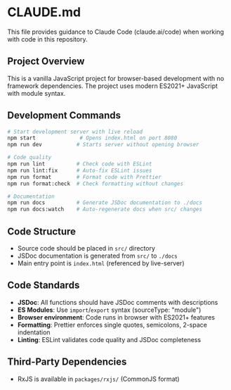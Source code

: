 # CLAUDE.md

This file provides guidance to Claude Code (claude.ai/code) when working with code in this repository.

## Project Overview

This is a vanilla JavaScript project for browser-based development with no framework dependencies. The project uses modern ES2021+ JavaScript with module syntax.

## Development Commands

```bash
# Start development server with live reload
npm start              # Opens index.html on port 8080
npm run dev           # Starts server without opening browser

# Code quality
npm run lint          # Check code with ESLint
npm run lint:fix      # Auto-fix ESLint issues
npm run format        # Format code with Prettier
npm run format:check  # Check formatting without changes

# Documentation
npm run docs          # Generate JSDoc documentation to ./docs
npm run docs:watch    # Auto-regenerate docs when src/ changes
```

## Code Structure

- Source code should be placed in `src/` directory
- JSDoc documentation is generated from `src/` to `./docs`
- Main entry point is `index.html` (referenced by live-server)

## Code Standards

- **JSDoc**: All functions should have JSDoc comments with descriptions
- **ES Modules**: Use `import`/`export` syntax (sourceType: "module")
- **Browser environment**: Code runs in browser with ES2021+ features
- **Formatting**: Prettier enforces single quotes, semicolons, 2-space indentation
- **Linting**: ESLint validates code quality and JSDoc completeness

## Third-Party Dependencies

- RxJS is available in `packages/rxjs/` (CommonJS format)
